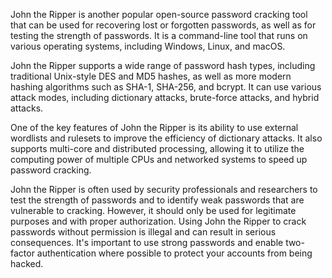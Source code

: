 John the Ripper is another popular open-source password cracking tool that can be used for recovering lost or forgotten passwords, as well as for testing the strength of passwords. It is a command-line tool that runs on various operating systems, including Windows, Linux, and macOS.

John the Ripper supports a wide range of password hash types, including traditional Unix-style DES and MD5 hashes, as well as more modern hashing algorithms such as SHA-1, SHA-256, and bcrypt. It can use various attack modes, including dictionary attacks, brute-force attacks, and hybrid attacks.

One of the key features of John the Ripper is its ability to use external wordlists and rulesets to improve the efficiency of dictionary attacks. It also supports multi-core and distributed processing, allowing it to utilize the computing power of multiple CPUs and networked systems to speed up password cracking.

John the Ripper is often used by security professionals and researchers to test the strength of passwords and to identify weak passwords that are vulnerable to cracking. However, it should only be used for legitimate purposes and with proper authorization. Using John the Ripper to crack passwords without permission is illegal and can result in serious consequences. It's important to use strong passwords and enable two-factor authentication where possible to protect your accounts from being hacked.